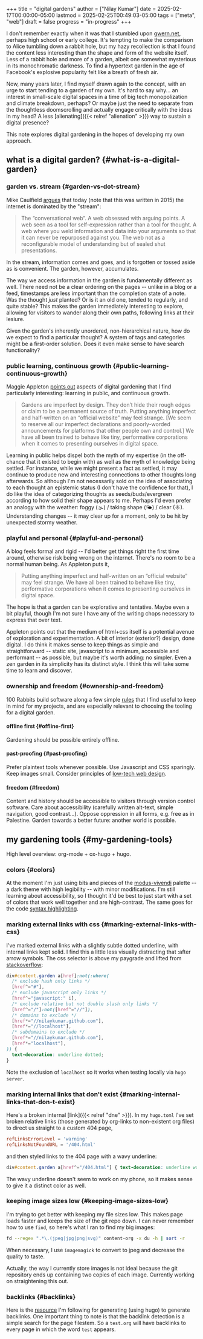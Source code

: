 +++
title = "digital gardens"
author = ["Nilay Kumar"]
date = 2025-02-17T00:00:00-05:00
lastmod = 2025-02-25T00:49:03-05:00
tags = ["meta", "web"]
draft = false
progress = "in-progress"
+++

I don't remember exactly when it was that I stumbled upon [gwern.net](https://gwern.net/), perhaps
high school or early college. It's tempting to make the comparison to Alice
tumbling down a rabbit hole, but my hazy recollection is that I found the
content less interesting than the shape and form of the website itself. Less of
a rabbit hole and more of a garden, albeit one somewhat mysterious in its
monochromatic darkness. To find a hypertext garden in the age of Facebook's
explosive popularity felt like a breath of fresh air.

Now, many years later, I find myself drawn again to the concept, with an urge to
start tending to a garden of my own. It's hard to say why... an interest in
small-scale digital spaces in a time of big tech monopolization and climate
breakdown, perhaps? Or maybe just the need to separate from the thoughtless
doomscrolling and actually engage critically with the ideas in my head? A less
[alienating]({{< relref "alienation" >}}) way to sustain a digital presence?

This note explores digital gardening in the hopes of developing my own approach.


## what is a digital garden? {#what-is-a-digital-garden}


### garden vs. stream {#garden-vs-dot-stream}

Mike Caulfield [argues](https://hapgood.us/2015/10/17/the-garden-and-the-stream-a-technopastoral/) that today (note that this was written in 2015) the
internet is dominated by the "stream":

> The “conversational web”. A web obsessed with arguing points. A web seen as a
> tool for self-expression rather than a tool for thought. A web where you weld
> information and data into your arguments so that it can never be repurposed
> against you. The web not as a reconfigurable model of understanding but of
> sealed shut presentations.

In the stream, information comes and goes, and is forgotten or tossed aside as
is convenient. The garden, however, accumulates.

The way we access information in the garden is fundamentally different as well.
There need not be a clear ordering on the pages -- unlike in a blog or a feed,
timestamps are less important than the completion state of a note. Was the
thought _just_ planted? Or is it an old one, tended to regularly, and quite
stable? This makes the garden immediately interesting to explore, allowing
for visitors to wander along their own paths, following links at their lesiure.

Given the garden's inherently unordered, non-hierarchical nature, how do we
expect to find a particular thought? A system of tags and categories might be a
first-order solution. Does it even make sense to have search functionality?


### public learning, continuous growth {#public-learning-continuous-growth}

Maggie Appleton [points out](https://maggieappleton.com/garden-history) aspects of digital gardening that I find particularly
interesting: learning in public, and continuous growth.

> Gardens are imperfect by design. They don’t hide their rough edges or claim to
> be a permanent source of truth. Putting anything imperfect and half-written on
> an “official website” may feel strange. [We seem to reserve all our imperfect
> declarations and poorly-worded announcements for platforms that other people own
> and control.] We have all been trained to behave like tiny, performative
> corporations when it comes to presenting ourselves in digital space.

Learning in public helps dispel both the myth of my expertise (in the off-chance
that it existed to begin with) as well as the myth of knowledge being settled.
For instance, while we might present a fact as settled, it may continue to
produce new and interesting connections to other thoughts long afterwards. So
although I'm not necessarily sold on the idea of associating to each thought an
epistemic status (I don't have the confidence for that), I do like the idea of
categorizing thoughts as seeds/buds/evergreen according to how solid their shape
appears to me. Perhaps I'd even prefer an analogy with the weather: foggy (🌫) /
taking shape (🌤) / clear (☼). Understanding changes -- it may clear up for a
moment, only to be hit by unexpected stormy weather.


### playful and personal {#playful-and-personal}

A blog feels formal and rigid -- I'd better get things right the first time
around, otherwise risk being wrong on the internet. There's no room to be a
normal human being. As Appleton puts it,

> Putting anything imperfect and half-written on an “official website” may feel
> strange. We have all been trained to behave like tiny, performative corporations
> when it comes to presenting ourselves in digital space.

The hope is that a garden can be explorative and tentative. Maybe even a bit
playful, though I'm not sure I have any of the writing chops necessary to
express that over text.

Appleton points out that the medium of html+css itself is a potential avenue of
exploration and experimentation. A bit of interior (exterior?) design, done
digital. I do think it makes sense to keep things as simple and straightforward
-- static site, javascript to a minimum, accessible and performant -- as
possible, but maybe it's worth adding: no simpler. Even a zen garden in its
simplicity has its distinct style. I think this will take some time to learn and
discover.


### ownership and freedom {#ownership-and-freedom}

100 Rabbits build software along a few simple [rules](https://100r.co/site/philosophy.html) that I find useful to keep
in mind for my projects, and are especially relevant to choosing the tooling for
a digital garden.


#### offline first {#offline-first}

Gardening should be possible entirely offline.


#### past-proofing {#past-proofing}

Prefer plaintext tools whenever possible. Use Javascript and CSS sparingly. Keep
images small. Consider principles of [low-tech web design](https://solar.lowtechmagazine.com/about/the-solar-website/).


#### freedom {#freedom}

Content and history should be accessible to visitors through version control
software. Care about accessibility (carefully written alt-text, simple
navigation, good contrast...). Oppose oppression in all forms, e.g. free as in
Palestine. Garden towards a better future: another world is possible.


## my gardening tools {#my-gardening-tools}

High level overview: org-mode + ox-hugo + hugo.


### colors {#colors}

At the moment I'm just using bits and pieces of the [modus-vivendi](https://www.gnu.org/software/emacs/manual/html_mono/modus-themes.html) palette -- a
dark theme with high legibility -- with minor modifications. I'm still learning
about accessibility, so I thought it'd be best to just start with a set of
colors that work well together and are high-contrast.
The same goes for the code [syntax highlighting](https://gohugo.io/content-management/syntax-highlighting/).


### marking external links with css {#marking-external-links-with-css}

I've marked external links with a slightly subtle dotted underline, with
internal links kept solid. I find this a little less visually distracting that
:after arrow symbols. The css selector is above my paygrade and lifted from
[stackoverflow](https://stackoverflow.com/questions/5379752/css-style-external-links):

```css
div#content.garden a[href]:not(:where(
  /* exclude hash only links */
  [href^="#"],
  /* exclude javascript only links */
  [href^="javascript:" i],
  /* exclude relative but not double slash only links */
  [href^="/"]:not([href^="//"]),
  /* domains to exclude */
  [href*="//nilaykumar.github.com"],
  [href*="//localhost"],
  /* subdomains to exclude */
  [href*="//nilaykumar.github.com"],
  [href*="localhost"],
)) {
  text-decoration: underline dotted;
}
```

Note the exclusion of `localhost` so it works when testing locally via `hugo server`.


### marking internal links that don't exist {#marking-internal-links-that-don-t-exist}

Here's a broken internal [link]({{< relref "dne" >}}). In my `hugo.toml` I've set broken relative links
(those generated by org-links to non-existent org files) to direct us straight
to a custom 404 page,

```toml
refLinksErrorLevel = 'warning'
refLinksNotFoundURL = '/404.html'
```

and then styled links to the 404 page with a wavy underline:

```css
div#content.garden a[href^="/404.html"] { text-decoration: underline wavy; }
```

The wavy underline doesn't seem to work on my phone, so it makes sense to give
it a distinct color as well.


### keeping image sizes low {#keeping-image-sizes-low}

I'm trying to get better with keeping my file sizes low. This makes page loads
faster and keeps the size of the git repo down. I can never remember how to use
`find`, so here's what I ran to find my big images:

```sh
fd --regex ".*\.(jpeg|jpg|png|svg)" content-org -x du -h | sort -r
```

When necessary, I use `imagemagick` to convert to jpeg and decrease the quality
to taste.

Actually, the way I currently store images is not ideal because the git
repository ends up containing two copies of each image. Currently working on
straightening this out.


### backlinks {#backlinks}

Here is the [resource](https://seds.nl/notes/export_org_roam_backlinks_with_gohugo/) I'm following for generating (using hugo) to generate
backlinks. One important thing to note is that the backlink detection is a
simple search for the page filestem. So a `test.org` will have backlinks to
every page in which the word `test` appears.
